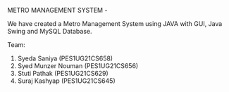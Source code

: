 METRO MANAGEMENT SYSTEM -

We have created a Metro Management System using JAVA with GUI, Java Swing and MySQL Database.

Team: 
1. Syeda Saniya (PES1UG21CS658)
2. Syed Munzer Nouman (PES1UG21CS656)
3. Stuti Pathak (PES1UG21CS629)
4. Suraj Kashyap (PES1UG21CS645)
